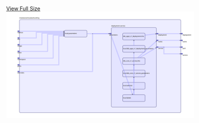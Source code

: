 [View Full Size](https://raw.githubusercontent.com/mingfang/terraform-k8s-modules/master/modules/articulate/duckling/diagram.svg?sanitize=true)<img src="diagram.svg"/>
